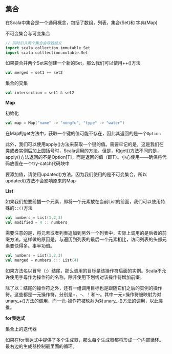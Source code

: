 ## 集合

在Scala中集合是一个通用概念，包括了数组，列表，集合(Set)和 字典(Map)

不可变集合与可变集合

```scala
// 同时引入两个集合会导致歧义
import scala.collection.immutable.Set
import scala.colllection.mutable.Set
```

如果要合并两个Set来创建一个新的Set，那么我们可以使用++()方法
```scala
val merged = set1 ++ set2
```
集合的交集
```scala
val intersection = set1 & set2
```

**Map**

初始化

```scala
val map = Map("name" -> "nongfu", "type" -> "water")
```

在Map的get方法中，获取一个键的值可能不存在，因此其返回的是一个`Option`

此外，我们可以使用apply()方法来获取一个键的值。需要牢记的是，这是我们在类或者实例后加上圆括号时，Scala调用的方法。但是，和get()方法不同的是，apply()方法返回的不是Option[T]，而是返回的值（即T）。小心使用——确保将代码放置在一个try-catch代码块中

要添加值，请使用updated()方法。因为我们使用的是不可变集合，所以updated()方法不会影响原来的Map

**List**

如果我们想要前插一个元素，即将一个元素放在当前List的前面，我们可以使用特殊的`::()`方法
```scala
val numbers = List(1,2,3)
val modified = 4 :: numbers
```

需要注意的是，将元素或者列表追加到另外一个列表中，实际上调用的是后者的前缀方法。这样做的原因是，与遍历到列表的最后一个元素相比，访问列表的头部元素要快得多。事半功倍。

```scala
val numbers = List(1,2,3)
val merged = numbers ::: List(4)
```

如果方法名以冒号（:）结尾，那么调用的目标是该操作符后面的实例。Scala不允许使用字母作为操作符的名称，除非使用下划线对该操作符增加前缀。

除了以：结尾的操作符之外，还有一组调用目标也是跟随它们之后的实例的操作符。这些都是一元操作符，分别是+、-、！和～。其中一元+操作符被映射为对unary_+()方法的调用，而一元-操作符被映射为对unary_-()方法的调用，以此类推。

**for表达式**

集合上的迭代器

如果在for表达式中提供了多个生成器，那么每个生成器都将形成一个内部循环。最右边的生成器控制最里面的循环。